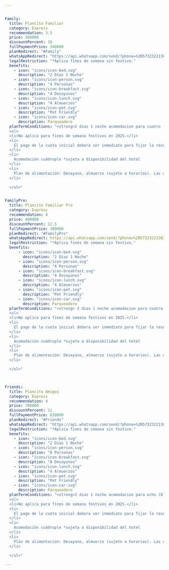 ```yaml
---


Family:
  title: Plancito Familiar
  category: Express
  recommendation: 3.5
  price: 360000
  discountPercent: 10
  fullPaymentPrice: 340000
  planRedirect: "#Family"
  whatsAppRedirect: "https://api.whatsapp.com/send/?phone=%2B573232213828&text=Quiero%20Comprar%20el%20Plancito%20Familiar%20por%20$340.000&type=phone_number&app_absent=0"
  legalRestriction: "*Aplica fines de semana sin festivo."
  benefits:
    - icon: "icons/icon-bed.svg"
      description: "2 Días 1 Noche"
    - icon: "icons/icon-person.svg"
      description: "4 Personas"
    - icon: "icons/icon-breakfast.svg"
      description: "4 Desayunos"
    - icon: "icons/icon-lunch.svg"
      description: "4 Almuerzos"
    - icon: "icons/icon-pet.svg"
      description: "Pet Friendly"
    - icon: "icons/icon-car.svg"
      description: Parqueadero
  planTermConditions: "<strong>2 dias 1 noche acomodacion para cuatro (4) personas con cuatro  (4) desayunos y almuerzos incluidos.</strong> Promocion vigente del 1 de diciembre del 2024 al 30 de mayo del 2025. No aplica viajar del 11 al 20 de abril del 2025.
  <ul>
  <li>No aplica para fines de semana festivos en 2025.</li>
  <li>
    El pago de la cuota inicial debera ser inmediato para fijar la reserva.
  </li>
  <li>
    Acomodación cuádruple *sujeta a disponibilidad del hotel
  </li>
  <li>
    Plan de alimentación: Desayuno, almuerzo (sujeto a horarios). Las comidas incluidas en los planes están sujetas a la disponibilidad y políticas de los hoteles y o restaurantes que prestan el servicio. Hotel El Descanso ubicado en Villeta Cundinamarca, alto de las iguanas.
  </li>

  </ul>"


FamilyPro:
  title: Plancito Familiar Pro
  category: Express
  recommendation: 4
  price: 400000
  discountPercent: 12.5
  fullPaymentPrice: 380000
  planRedirect: "#FamilyPro"
  whatsAppRedirect: https://api.whatsapp.com/send/?phone=%2B573232213828&text=Quiero%20Comprar%20el%20Plancito%20Familiar%20Pro%20por%20$380.000&type=phone_number&app_absent=0
  legalRestriction: "*Aplica fines de semana sin festivo."
  benefits:
      - icon: "icons/icon-bed.svg"
        description: "2 Días 1 Noche"
      - icon: "icons/icon-person.svg"
        description: "4 Personas"
      - icon: "icons/icon-breakfast.svg"
        description: "4 Desayunos"
      - icon: "icons/icon-lunch.svg"
        description: "4 Almuerzos"
      - icon: "icons/icon-pet.svg"
        description: "Pet Friendly"
      - icon: "icons/icon-car.svg"
        description: Parqueadero
  planTermConditions: "<strong> 2 dias 1 noche acomodacion para cuatro (4) personas con cuatro (4) desayunos y cuatro (4) almuerzos incluidos</strong>. Promocion vigente del 1 de diciembre del 2024 al 30 de mayo del 2025. No aplica viajar del 11 al 20 de abril del 2025.
  <ul>
  <li>No aplica para fines de semana festivos en 2025.</li>
  <li>
    El pago de la cuota inicial debera ser inmediato para fijar la reserva.
  </li>
  <li>
    Acomodación cuádruple *sujeta a disponibilidad del hotel
  </li>
  <li>
    Plan de alimentación: Desayuno, almuerzo (sujeto a horarios). Las comidas incluidas en los planes están sujetas a la disponibilidad y políticas de los hoteles y o restaurantes que prestan el servicio. Hotel Los Narajos ubicado en Villeta Cundinamarca Dg 2a sur #8 -68a 2.
  </li>

  </ul>"



Friends:
  title: Plancito Amigos
  category: Express
  recommendation: 4
  price: 700000
  discountPercent: 11
  fullPaymentPrice: 620000
  planRedirect: "#Friends"
  whatsAppRedirect: "https://api.whatsapp.com/send/?phone=%2B573232213828&text=Quiero%20Comprar%20el%20Plancito%20Amigos%20por%20$620.000&type=phone_number&app_absent=0"
  legalRestriction: "*Aplica fines de semana sin festivo."
  benefits:
    - icon: "icons/icon-bed.svg"
      description: "2 Días 1 Noche"
    - icon: "icons/icon-person.svg"
      description: "8 Personas"
    - icon: "icons/icon-breakfast.svg"
      description: "8 Desayunos"
    - icon: "icons/icon-lunch.svg"
      description: "4 Almuerzos"
    - icon: "icons/icon-pet.svg"
      description: "Pet Friendly"
    - icon: "icons/icon-car.svg"
      description: Parqueadero
  planTermConditions: "<strong>2 dias 1 noche acomodacion para ocho (8) personas con ocho (8) desayunos y almuerzos incluidos.</strong>Promocion vigente del 1 de diciembre del 2024 al 30 de mayo del 2025. No aplica viajar del 11 al 20 de abril del 2025.
  <ul>
  <li>No aplica para fines de semana festivos en 2025.</li>
  <li>
    El pago de la cuota inicial debera ser inmediato para fijar la reserva.
  </li>
  <li>
    Acomodación cuádruple *sujeta a disponibilidad del hotel
  </li>
  <li>
    Plan de alimentación: Desayuno, almuerzo (sujeto a horarios). Las comidas incluidas en los planes están sujetas a la disponibilidad y políticas de los hoteles y o restaurantes que prestan el servicio. En el Hotel El Descanso ubicado en Villeta Cundinamarca, alto de las iguanas.
  </li>

  </ul>"

---
```



